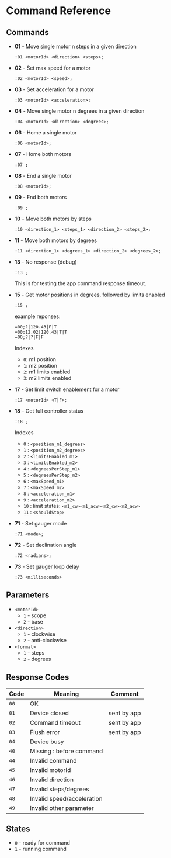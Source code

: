 # Command Reference

Commands
---------

- **01** - Move single motor n steps in a given direction

    ```
    :01 <motorId> <direction> <steps>;
    ```

- **02** - Set max speed for a motor
   
    ```
    :02 <motorId> <speed>;
    ```

- **03** - Set acceleration for a motor

    ```
    :03 <motorId> <acceleration>;
    ```

- **04** - Move single motor n degrees in a given direction

    ```
    :04 <motorId> <direction> <degrees>;
    ```

- **06** - Home a single motor

    ```
    :06 <motorId>;
    ```

- **07** - Home both motors

    ```
    :07 ;
    ```

- **08** - End a single motor

    ```
    :08 <motorId>;
    ```

- **09** - End both motors

    ```
    :09 ;
    ```

- **10** - Move both motors by steps

    ```
    :10 <direction_1> <steps_1> <direction_2> <steps_2>;
    ```

- **11** - Move both motors by degrees

    ```
    :11 <direction_1> <degrees_1> <direction_2> <degrees_2>;
    ```

- **13** - No response (debug)

    ```
    :13 ;
    ```

    This is for testing the app command response timeout.

- **15** - Get motor positions in degrees, followed by limits enabled

    ```
    :15 ;
    ```

    example reponses:
    ```
    =00;?|120.43|F|T
    =00;12.02|120.43|T|T
    =00;?|?|F|F
    ```

    Indexes

    * `0`: m1 position
    * `1`: m2 position
    * `2`: m1 limits enabled
    * `3`: m2 limits enabled

- **17** - Set limit switch enablement for a motor

    ```
    :17 <motorId> <T|F>;
    ```

- **18** - Get full controller status

    ```
    :18 ;
    ```

    Indexes
    
    * `0`  : `<position_m1_degrees>`
    * `1`  : `<position_m2_degrees>`
    * `2`  : `<limitsEnabled_m1>`
    * `3`  : `<limitsEnabled_m2>`
    * `4`  : `<degreesPerStep_m1>`
    * `5`  : `<degreesPerStep_m2>`
    * `6`  : `<maxSpeed_m1>`
    * `7`  : `<maxSpeed_m2>`
    * `8`  : `<acceleration_m1>`
    * `9`  : `<acceleration_m2>`
    * `10` : limit states: `<m1_cw><m1_acw><m2_cw><m2_acw>`
    * `11` : `<shouldStop>`

- **71** - Set gauger mode
 
    ```
    :71 <mode>;
    ```

- **72** - Set declination angle

    ```
    :72 <radians>;
    ```

- **73** - Set gauger loop delay

    ```
    :73 <milliseconds>
    ```


## Parameters

- `<motorId>`
    - `1` - scope
    - `2` - base
- `<direction>`
    - `1` - clockwise
    - `2` - anti-clockwise
- `<format>`
    - `1` - steps
    - `2` - degrees


## Response Codes

| Code | Meaning                    | Comment
|------|----------------------------|-----------
| `00` | OK                         |
| `01` | Device closed              | sent by app
| `02` | Command timeout            | sent by app
| `03` | Flush error                | sent by app
| `04` | Device busy                |
| `40` | Missing : before command   |
| `44` | Invalid command            |
| `45` | Invalid motorId            |
| `46` | Invalid direction          |
| `47` | Invalid steps/degrees      |
| `48` | Invalid speed/acceleration |
| `49` | Invalid other parameter    |

## States

- `0` - ready for command
- `1` - running command